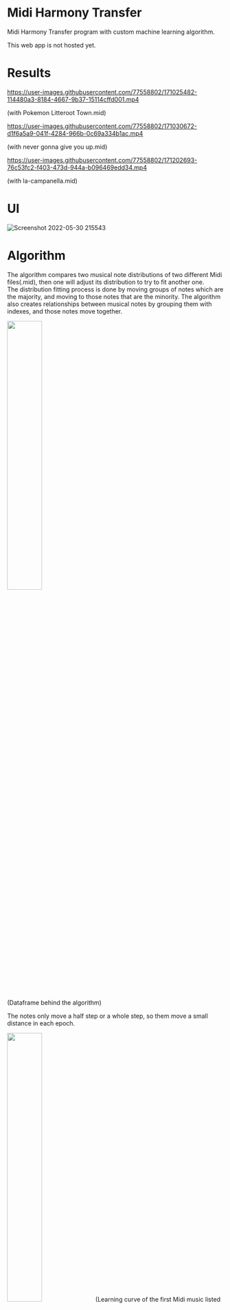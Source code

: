 # Midi Harmony Transfer
 Midi Harmony Transfer program with custom machine learning algorithm. <br/>
 
 This web app is not hosted yet.

# Results

https://user-images.githubusercontent.com/77558802/171025482-114480a3-8184-4667-9b37-15114cffd001.mp4

(with Pokemon Litteroot Town.mid)

https://user-images.githubusercontent.com/77558802/171030672-d1f6a5a9-041f-4284-966b-0c69a334b1ac.mp4

(with never gonna give you up.mid)

https://user-images.githubusercontent.com/77558802/171202693-76c53fc2-f403-473d-944a-b096469edd34.mp4

(with la-campanella.mid)

# UI
![Screenshot 2022-05-30 215543](https://user-images.githubusercontent.com/77558802/171017313-a4bff8a3-b4e7-4855-8e30-bd5a4c063011.png)


# Algorithm

The algorithm compares two musical note distributions of two different Midi files(.mid), then one will adjust its distribution to try to fit another one. <br/>
The distribution fitting process is done by moving groups of notes which are the majority, and moving to those notes that are the minority.
The algorithm also creates relationships between musical notes by grouping them with indexes, and those notes move together. <br/>


<img src="https://user-images.githubusercontent.com/77558802/171204455-c665dea4-0f6a-4cba-ba56-d599975e251b.png" width=40%>

(Dataframe behind the algorithm)

The notes only move a half step or a whole step, so them move a small distance in each epoch.

<img src="https://user-images.githubusercontent.com/77558802/171206988-655a1242-bc34-47e8-add5-5fae2584aee6.png" width=40%>
(Learning curve of the first Midi music listed above) <br/>
<br/>
The Learning curve is not smooth, but that is fine. Consider the fact that each note can only be moved by a certain interval, notes allocation is conducted within limited range each time. <br/>
<br/>
The whole process is optimized by gradient descent. More groups of notes are processed at initial state, and it decreases as its distribution is closer to another one (because step size is smaller).

## Notes Grouping
The algorithm constantly monitors the changing distribution of the music in each timeframe with anomaly detection. When the distribution changes drastically (it hits an adaptive threshold), The algorithm groups those notes that happen before the spike. This is used to simulate how humans hear the chord changes in music. The downside of this method is that, it needs to collect enough data first so that it detects chord changes, but this can cause some delay.

## Other Features
This web app can identify key, tempo, and time length of a Midi file. Music modes and tempo changes are not supported yet.

# Resources Used
Python : Django, Pandas, Numpy, Prettymidi, Musicpy, Plotly, Re <br/>
Web dev : Javascript (React, Jquery, Axios, Chart.js), HTML (Bootstrap), CSS
